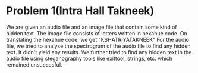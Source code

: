 # Problem 1(Intra Hall Takneek)
We are given an audio file and an image file that contain some kind of hidden text.
The image file consists of letters written in hexahue code. 
On translating the hexahue code, we get "KSHATRIYATAKNEEK"
For the audio file, we tried to analyse the spectrogram of the audio file to find any hidden text. It didn't yield any results. We further tried to find any hidden text in the audio file using steganography tools like exiftool, strings, etc. which remained unsuccesful.
